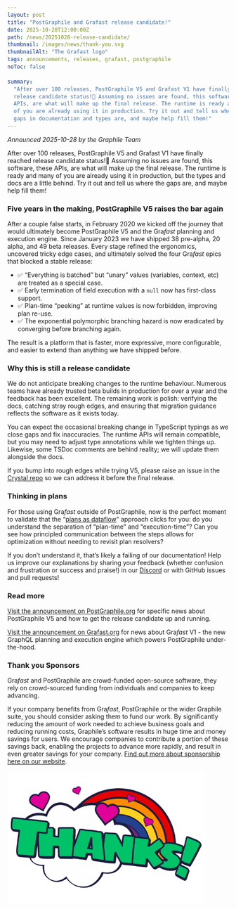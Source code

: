 ```yaml
---
layout: post
title: "PostGraphile and Grafast release candidate!"
date: 2025-10-28T12:00:00Z
path: /news/20251028-release-candidate/
thumbnail: /images/news/thank-you.svg
thumbnailAlt: "The Grafast logo"
tags: announcements, releases, grafast, postgraphile
noToc: false

summary:
  "After over 100 releases, PostGraphile V5 and Grafast V1 have finally reached
  release candidate status!🎉 Assuming no issues are found, this software, these
  APIs, are what will make up the final release. The runtime is ready and many
  of you are already using it in production. Try it out and tell us where the
  gaps in documentation and types are, and maybe help fill them!"
---
```


_Announced 2025-10-28 by the Graphile Team_

<p class='intro'>
  After over 100 releases, PostGraphile V5 and Grafast V1 have finally reached
  release candidate status!🎉 Assuming no issues are found, this software, these
  APIs, are what will make up the final release. The runtime is ready and many
  of you are already using it in production, but the types and docs are a little behind. 
  Try it out and tell us where the gaps are, and maybe help fill them!
</p>

### Five years in the making, PostGraphile V5 raises the bar again

After a couple false starts, in February 2020 we kicked off the journey that
would ultimately become PostGraphile V5 and the Gra*fast* planning and execution
engine. Since January 2023 we have shipped 38 pre-alpha, 20 alpha, and 49 beta
releases. Every stage refined the ergonomics, uncovered tricky edge cases, and
ultimately solved the four Gra*fast* epics that blocked a stable release:

- ✅ “Everything is batched” but “unary” values (variables, context, etc) are
  treated as a special case.
- ✅ Early termination of field execution with a `null` now has first-class
  support.
- ✅ Plan-time “peeking” at runtime values is now forbidden, improving plan
  re-use.
- ✅ The exponential polymorphic branching hazard is now eradicated by
  converging before branching again.

The result is a platform that is faster, more expressive, more configurable, and
easier to extend than anything we have shipped before.

### Why this is still a release candidate

We do not anticipate breaking changes to the runtime behaviour. Numerous teams
have already trusted beta builds in production for over a year and the feedback
has been excellent. The remaining work is polish: verifying the docs, catching
stray rough edges, and ensuring that migration guidance reflects the software as
it exists today.

You can expect the occasional breaking change in TypeScript typings as we close
gaps and fix inaccuracies. The runtime APIs will remain compatible, but you may
need to adjust type annotations while we tighten things up. Likewise, some TSDoc
comments are behind reality; we will update them alongside the docs.

If you bump into rough edges while trying V5, please raise an issue in the
[Crystal repo](https://github.com/graphile/crystal) so we can address it before
the final release.

### Thinking in plans

For those using Gra*fast* outside of PostGraphile, now is the perfect moment to
validate that the “[plans as dataflow](https://grafast.com/grafast/flow)”
approach clicks for you: do you understand the separation of “plan-time” and
“execution-time”? Can you see how principled communication between the steps
allows for optimization without needing to revisit plan resolvers?

If you don’t understand it, that’s likely a failing of our documentation! Help
us improve our explanations by sharing your feedback (whether confusion and
frustration or success and praise!) in our
[Discord](https://discord.gg/graphile) or with GitHub issues and pull requests!

### Read more

[Visit the announcement on PostGraphile.org](https://postgraphile.org/news/2025-10-28-v5-release-candidate)
for specific news about PostGraphile V5 and how to get the release candidate up
and running.

[Visit the announcement on Grafast.org](https://grafast.org/news/2025-10-28-grafast-v1-release-candidate)
for news about Gra*fast* V1 - the new GraphQL planning and execution engine
which powers PostGraphile under-the-hood.

### Thank you Sponsors

Gra*fast* and PostGraphile are crowd-funded open-source software, they rely on
crowd-sourced funding from individuals and companies to keep advancing.

If your company benefits from Gra*fast*, PostGraphile or the wider Graphile
suite, you should consider asking them to fund our work. By significantly
reducing the amount of work needed to achieve business goals and reducing
running costs, Graphile’s software results in huge time and money savings for
users. We encourage companies to contribute a portion of these savings back,
enabling the projects to advance more rapidly, and result in even greater
savings for your company.
[Find out more about sponsorship here on our website](/sponsor/).

<div class="flex flex-wrap justify-around">
<img alt="Thanks!" src="/images/news/thank-you.svg" style="max-height: 300px" />
</div>
